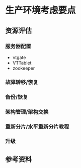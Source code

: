 # 生产环境考虑要点
## 资源评估
### 服务器配置
- vtgate
- VTTablet
- zookeeper
### 故障转移/恢复
### 备份/恢复
### 架构管理/架构交换
### 重新分片/水平重新分片教程
### 升级
## 参考资料

